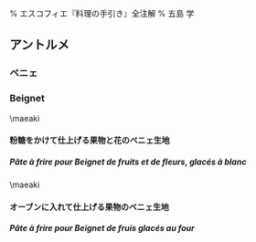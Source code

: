 % エスコフィエ『料理の手引き』全注解
% 五島 学

## アントルメ



### ベニェ

### Beignet







\maeaki

#### 粉糖をかけて仕上げる果物と花のベニェ生地

##### Pâte à frire pour Beignet de fruits et de fleurs, glacés à blanc











\maeaki

#### オーブンに入れて仕上げる果物のベニェ生地

##### Pâte à frire pour Beignet de fruis glacés au four
